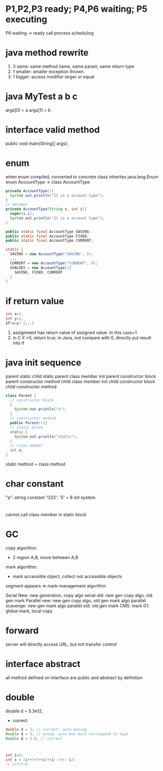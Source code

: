 # P1,P2,P3 ready; P4,P6 waiting; P5 executing
P6 waiting -> ready call process scheduling

# java method rewrite
1. 3 same: same method name, same param, same return type
2. 1 smaller: smaller exception thrown
3. 1 bigger: access modifier larger or equal

# java MyTest a b c
args[0] = a
args[1] = b

# interface valid method
public void main(String[] args);

# enum
when enum compiled, converted to concrete class inherites java.lang.Enum
enum AccountType -> class AccountType
```java
private AccountType(){
  System.out.println("It is a account type");
}
// becomes
private AccountType(String s, int i){
  super(s,i);
  System.out.println("It is a account type");
}

public static final AccountType SAVING;
public static final AccountType FIXED;
public static final AccountType CURRENT;

static {
  SAVING = new AccountType("SAVING", 0);
  ...
  CURRENT = new AccountType("CURRENT", 0);
  $VALUES = new AccountType[]{
    SAVING, FIXED, CURRENT
  }
}
```

# if return value
```java
int x=3;
int y=1;
if(x=y) {...}
```
1. assignment has return value of assigned value. In this cass=1
2. in C if >0, return true; in Java, not compare with 0, directly put result into if

# java init sequence
parent static
child static
parent class member init
parent constructor block
parent constructor method
child class member init
child constructor block
child constructor method

```java
class Parent {
  // constructor block
  {
    System.out.println("a");
  }
  // constructor method
  public Parent(){}
  // static block
  static {
    System.out.println("static");
  }
  // class member
  int a;
}
```
static method = class method

# char constant
"a": string constant
'\123': 'S' = 8-bit system

#
cannot call class member in static block

# GC
copy algorithm:
- 2 region A,B, move between A,B

mark algorithm: 
- mark accessible object, collect not accessible objects

segment appears
=> mark-management algorithm

Serial New: new generation, copy algo
serial old: new gen copy algo, old gen mark
Parallel new: new gen copy algo, old gen mark algo
parallel scavenge: new gen mark algo
parallel old: old gen mark
CMS: mark
G1: global mark, local copy

# forward
server will directly access URL, but not transfer control

# interface abstract
all method defined on interface are public and abstract by definition

# double
double d = 5.3e12;
- correct

```java
double d = 3; // correct: auto boxing
Double d = 3; // wrong. auto box must correspond to type
Double d = 3.0; // correct
```

#
```java
int i=5;
int s = (i++)+(++i)+(i--)+(--i);
// 5+7+7+5
```





